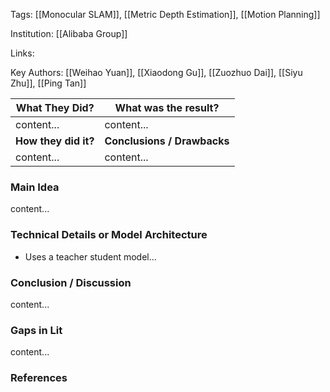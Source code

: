 
Tags: [[Monocular SLAM]], [[Metric Depth Estimation]], [[Motion Planning]]

Institution: [[Alibaba Group]]

Links:

Key Authors: [[Weihao Yuan]], [[Xiaodong Gu]], [[Zuozhuo Dai]], [[Siyu Zhu]], [[Ping Tan]]


| What They Did?       | What was the result?        |
| -------------------- | --------------------------- |
| content...           | content...                  |
| **How they did it?** | **Conclusions / Drawbacks** |
| content...           | content...                  |


### Main Idea

content...

### Technical Details or Model Architecture

* Uses a teacher student model...

### Conclusion / Discussion

content...

### Gaps in Lit

content...




### References

